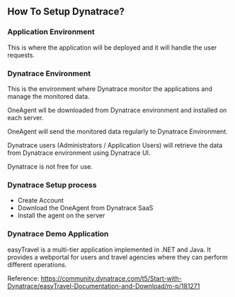 ## How To Setup Dynatrace?

### Application Environment

This is where the application will be deployed and it will handle the user requests.

### Dynatrace Environment

This is the environment where Dynatrace monitor the applications and manage the monitored data.

OneAgent wll be downloaded from Dynatrace environment and installed on each server.

OneAgent will send the monitored data regularly to Dynatrace Environment.

Dynatrace users (Administrators / Application Users) will retrieve the data from Dynatrace environment using Dynatrace UI.

Dynatrace is not free for use.

### Dynatrace Setup process
 - Create Account
 - Download the OneAgent from Dynatrace SaaS
 - Install the agent on the server

### Dynatrace Demo Application

easyTravel is a multi-tier application implemented in .NET and Java.
It provides a webportal for users and travel agencies where they can perform different operations.

Reference: https://community.dynatrace.com/t5/Start-with-Dynatrace/easyTravel-Documentation-and-Download/m-p/181271
